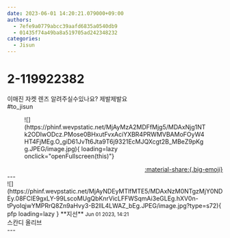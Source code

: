 ```yaml
---
date: 2023-06-01 14:20:21.079000+09:00
authors:
  - 7efe9a0779abcc39aafd6835a0540db9
  - 01435f74a49ba8a519705ad242348232
categories:
  - Jisun
---
```


# 2-119922382

<div class="post-container" markdown="1">
<div class="content-container md-sidebar__scrollwrap" markdown="1">

이매진 자켓 렌즈 알려주실수있나요? 제발제발요<br>\#to_jisun 
<figure markdown="1">
![](https://phinf.wevpstatic.net/MjAyMzA2MDFfMjg5/MDAxNjg1NTk2ODIwODcz.PMose0BHxutFvxAciYXBR4PRWMVBAMoFOyW4HT4FjMEg.O_giD61JvTt6Jta9T6j9321EcMJQXcgt2B_MBeZ9pKgg.JPEG/image.jpg){ loading=lazy onclick="openFullscreen(this)"}
</figure>


</div>
</div>

<div style="text-align: right;" markdown="1">
<a href="https://weverse.io/fromis9/fanpost/2-119922382" style="text-align: right;">:material-share:{.big-emoji}</a>
</div>
---

<div class="comments-container md-sidebar__scrollwrap" markdown="1">
<div class="comment" markdown="1">
<div class='id-container' markdown="1">
![](https://phinf.wevpstatic.net/MjAyNDEyMTlfMTE5/MDAxNzM0NTgzMjY0NDEy.08FClE9gxLY-99LscoMUgQbKnrVicLFFWSqmAi3eGLEg.hXV0n-tPyoIqjwYMPRrQ8Zn9aHvy3-B2llL4LWAZ_bEg.JPEG/image.jpg?type=s72){ pfp loading=lazy }
**<span class="artist">지선</span>** <small>Jun 01 2023, 14:21</small><br>
</div>
<div class='comment-body' markdown="1">
스칸디 올리브
</div>
</div>
</div>
---
